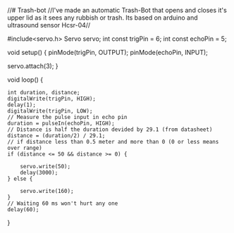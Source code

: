 //# Trash-bot
//I've made an automatic Trash-Bot that opens and closes it's upper lid as it sees any rubbish or trash. Its based on arduino and ultrasound sensor Hcsr-04//

#include<servo.h>
Servo servo;
int const trigPin = 6;
int const echoPin = 5;


void setup()
{
	pinMode(trigPin, OUTPUT); 
	pinMode(echoPin, INPUT); 

 servo.attach(3);
}

void loop()
{
	
	int duration, distance;
	digitalWrite(trigPin, HIGH); 
	delay(1);
	digitalWrite(trigPin, LOW);
	// Measure the pulse input in echo pin
	duration = pulseIn(echoPin, HIGH);
	// Distance is half the duration devided by 29.1 (from datasheet)
	distance = (duration/2) / 29.1;
	// if distance less than 0.5 meter and more than 0 (0 or less means over range) 
    if (distance <= 50 && distance >= 0) {
    	
    	servo.write(50);
        delay(3000);
    } else {
    	
    	servo.write(160);
    }
    // Waiting 60 ms won't hurt any one
    delay(60);
}﻿
